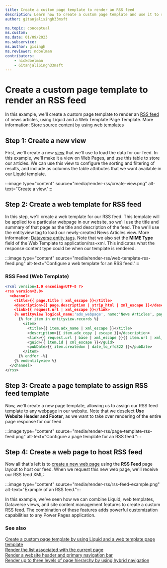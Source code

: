 ```yaml
---
title: Create a custom page template to render an RSS feed
description: Learn how to create a custom page template and use it to render an RSS feed.
author: gitanjalisingh33msft

ms.topic: conceptual
ms.custom: 
ms.date: 01/09/2023
ms.subservice:
ms.author: gisingh
ms.reviewer: ndoelman
contributors:
    - nickdoelman
    - GitanjaliSingh33msft
---
```


# Create a custom page template to render an RSS feed

In this example, we'll create a custom page template to render an [RSS feed](https://en.wikipedia.org/wiki/RSS) of news articles, using Liquid and a Web Template Page Template. More information: [Store source content by using web templates](store-content-web-templates.md)  

## Step 1: Create a new view

First, we'll create a new [view](../data-workspace-views.md) that we'll use to load the data for our feed. In this example, we'll make it a view on Web Pages, and use this table to store our articles. We can use this view to configure the sorting and filtering of results, and include as columns the table attributes that we want available in our Liquid template.

:::image type="content" source="media/render-rss/create-view.png" alt-text="Create a view.":::

## Step 2: Create a web template for RSS feed

In this step, we'll create a web template for our RSS feed. This template will be applied to a particular webpage in our website, so we'll use the title and summary of that page as the title and description of the feed. The we'll use the entityview tag to load our newly-created News Articles view. More information: [Dataverse entity tags](dataverse-liquid-tags.md). Note that we also set the **MIME Type** field of the Web Template to application/rss+xml. This indicates what the response content type could be when our template is rendered.  

:::image type="content" source="media/render-rss/web-template-rss-feed.png" alt-text="Configure a web template for an RSS feed.":::

### RSS Feed (Web Template)

```xml
<?xml version=1.0 encoding=UTF-8 ?>
<rss version=2.0>
  <channel>
    <title>{{ page.title | xml_escape }}</title>
    <description>{{ page.description | strip_html | xml_escape }}</description>
    <link>{{ request.url | xml_escape }}</link>
    {% entityview logical_name:'adx_webpage', name:'News Articles', page_size:20 -%}
      {% for item in entityview.records %}
        <item>
          <title>{{ item.adx_name | xml_escape }}</title>
          <description>{{ item.adx_copy | escape }}</description>
          <link>{{ request.url | base | xml_escape }}{{ item.url | xml_escape }}</link>
          <guid>{{ item.id | xml_escape }}</guid>
          <pubDate>{{ item.createdon | date_to_rfc822 }}</pubDate>
        </item>
      {% endfor -%}
    {% endentityview %}
  </channel>
</rss>
```

## Step 3: Create a page template to assign RSS feed template

Now, we'll create a new page template, allowing us to assign our RSS feed template to any webpage in our website. Note that we deselect **Use Website Header and Footer**, as we want to take over rendering of the entire page response for our feed.

:::image type="content" source="media/render-rss/page-template-rss-feed.png" alt-text="Configure a page template for an RSS feed.":::

## Step 4: Create a web page to host RSS feed

Now all that's left is to [create a new web page](../../getting-started/first-page.md) using the **RSS Feed** page layout to host our feed. When we request this new web page, we'll receive our RSS feed XML:

:::image type="content" source="media/render-rss/rss-feed-example.png" alt-text="Example of an RSS feed.":::

In this example, we've seen how we can combine Liquid, web templates, Dataverse views, and site content management features to create a custom RSS feed. The combination of these features adds powerful customization capabilities to any Power Pages application.

### See also

[Create a custom page template by using Liquid and a web template page template](../../getting-started/tutorial-add-custom-page-layout.md)  
[Render the list associated with the current page](render-list-current-page.md)  
[Render a website header and primary navigation bar](render-site-header-primary-navigation.md)  
[Render up to three levels of page hierarchy by using hybrid navigation](hybrid-navigation-render-page-hierachy.md)  

